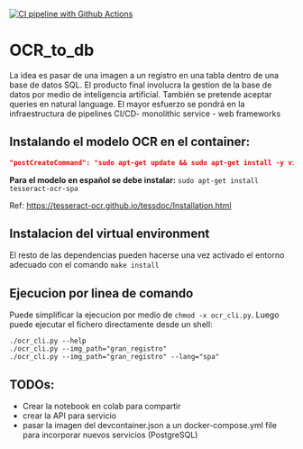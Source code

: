 [![CI pipeline with Github Actions](https://github.com/jackonedev/OCR_to_db/actions/workflows/ci_pipeline.yml/badge.svg)](https://github.com/jackonedev/OCR_to_db/actions/workflows/ci_pipeline.yml)

# OCR_to_db
La idea es pasar de una imagen a un registro en una tabla dentro de una base de datos SQL. El producto final involucra la gestion de la base de datos por medio de inteligencia artificial. También se pretende aceptar queries en natural language. El mayor esfuerzo se pondrá en la infraestructura de pipelines CI/CD- monolithic service - web frameworks


## Instalando el modelo OCR en el container:

```devcontainer.json
"postCreateCommand": "sudo apt-get update && sudo apt-get install -y vim tesseract-ocr libtesseract-dev tesseract-ocr-spa",
```

**Para el modelo en español se debe instalar:**
`sudo apt-get install tesseract-ocr-spa`

Ref:
https://tesseract-ocr.github.io/tessdoc/Installation.html



## Instalacion del virtual environment

El resto de las dependencias pueden hacerse una vez activado el entorno adecuado con el comando `make install`

## Ejecucion por linea de comando

Puede simplificar la ejecucion por medio de `chmod -x ocr_cli.py`.
Luego puede ejecutar el fichero directamente desde un shell:

```shell
./ocr_cli.py --help
./ocr_cli.py --img_path="gran_registro"
./ocr_cli.py --img_path="gran_registro" --lang="spa"
```


## TODOs:
* Crear la notebook en colab para compartir
* crear la API para servicio
* pasar la imagen del devcontainer.json a un docker-compose.yml file para incorporar nuevos servicios (PostgreSQL)
